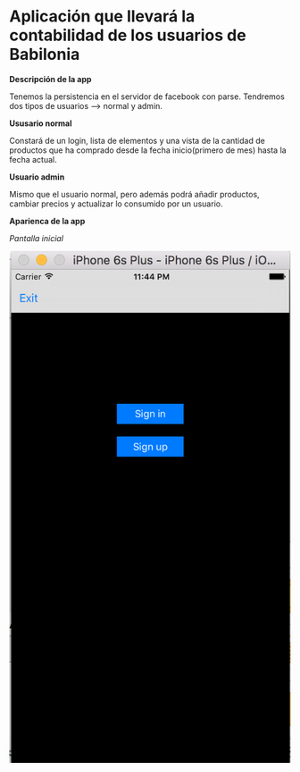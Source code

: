 # Aplicación que llevará la contabilidad de los usuarios de Babilonia

 **Descripción de la app**
 
Tenemos la persistencia en el servidor de facebook con parse.
Tendremos dos tipos de usuarios --> normal y admin.

**Ususario normal**

Constará de un login, lista de elementos y una vista de la cantidad de productos que ha comprado desde la fecha inicio(primero de mes) hasta la fecha actual.

**Usuario admin**

Mismo que el usuario normal, pero además podrá añadir productos, cambiar precios y actualizar lo consumido por un usuario.

**Aparienca de la app**

*Pantalla inicial*

![](img/PantallaInicio.png)
